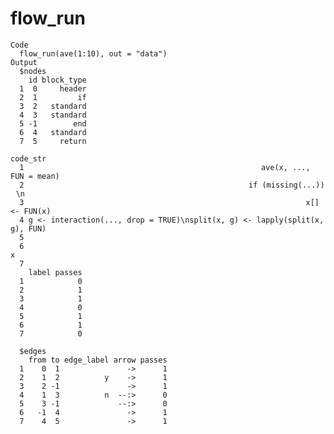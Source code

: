 # flow_run

    Code
      flow_run(ave(1:10), out = "data")
    Output
      $nodes
        id block_type
      1  0     header
      2  1         if
      3  2   standard
      4  3   standard
      5 -1        end
      6  4   standard
      7  5     return
                                                                           code_str
      1                                                     ave(x, ..., FUN = mean)
      2                                                ⠀ if (missing(...)) ⠀\n⠀ ⠀ ⠀
      3                                                               x[] <- FUN(x)
      4 g <- interaction(..., drop = TRUE)\nsplit(x, g) <- lapply(split(x, g), FUN)
      5                                                                            
      6                                                                           x
      7                                                                            
        label passes
      1            0
      2            1
      3            1
      4            0
      5            1
      6            1
      7            0
      
      $edges
        from to edge_label arrow passes
      1    0  1               ->      1
      2    1  2          y    ->      1
      3    2 -1               ->      1
      4    1  3          n  --:>      0
      5    3 -1             --:>      0
      6   -1  4               ->      1
      7    4  5               ->      1
      

